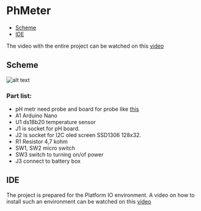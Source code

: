 # PhMeter
* [Scheme](#Scheme)
* [IDE](#IDE)

The video with the entire project can be watched on this [video](https://youtu.be/vjk0nq04lCo)
## Scheme
![alt text](http://www.inzynierdomu.pl/wp-content/uploads/2020/12/schemat.png)
### Part list:
* pH metr need probe and board for probe like [this](https://botland.com.pl/pl/seria-gravity/15094-gravity-czujnik-miernik-ph-analogowy-v2-dfrobot-sen0161-v2.html?utm_source=blog&utm_medium=link&utm_campaign=inzynierdomu)
* A1 Arduino Nano
* U1 ds18b20 temperature sensor
* J1 is socket for pH board.
* J2 is socket for I2C oled screen SSD1306 128x32.
* R1 Resistor 4,7 kohm
* SW1, SW2 micro switch
* SW3 switch to turning on/of power
* J3 connect to battery box
## IDE
The project is prepared for the Platform IO environment. A video on how to install such an environment can be watched on this [video](https://youtu.be/Em9NuebT2Kc)
